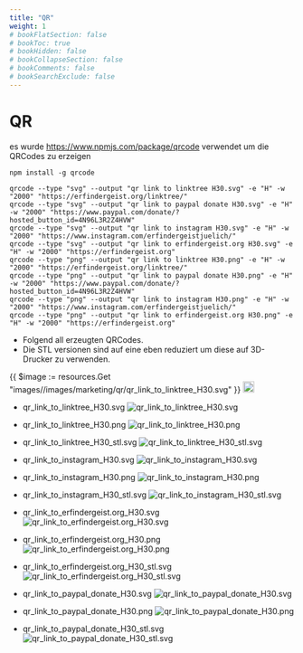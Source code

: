```yaml
---
title: "QR"
weight: 1
# bookFlatSection: false
# bookToc: true
# bookHidden: false
# bookCollapseSection: false
# bookComments: false
# bookSearchExclude: false
---
```


# QR

es wurde https://www.npmjs.com/package/qrcode verwendet um die QRCodes zu erzeigen

```
npm install -g qrcode
```

```
qrcode --type "svg" --output "qr link to linktree H30.svg" -e "H" -w "2000" "https://erfindergeist.org/linktree/"
qrcode --type "svg" --output "qr link to paypal donate H30.svg" -e "H" -w "2000" "https://www.paypal.com/donate/?hosted_button_id=4N96L3R2Z4HVW"
qrcode --type "svg" --output "qr link to instagram H30.svg" -e "H" -w "2000" "https://www.instagram.com/erfindergeistjuelich/"
qrcode --type "svg" --output "qr link to erfindergeist.org H30.svg" -e "H" -w "2000" "https://erfindergeist.org"
qrcode --type "png" --output "qr link to linktree H30.png" -e "H" -w "2000" "https://erfindergeist.org/linktree/"
qrcode --type "png" --output "qr link to paypal donate H30.png" -e "H" -w "2000" "https://www.paypal.com/donate/?hosted_button_id=4N96L3R2Z4HVW"
qrcode --type "png" --output "qr link to instagram H30.png" -e "H" -w "2000" "https://www.instagram.com/erfindergeistjuelich/"
qrcode --type "png" --output "qr link to erfindergeist.org H30.png" -e "H" -w "2000" "https://erfindergeist.org"
```

- Folgend all erzeugten QRCodes.
- Die STL versionen sind auf eine eben reduziert um diese auf 3D-Drucker zu verwenden.

{{ $image := resources.Get "images//images/marketing/qr/qr_link_to_linktree_H30.svg" }}
<img src="/images/marketing/qr/qr_link_to_linktree_H30.svg" width="20vw">

- qr_link_to_linktree_H30.svg
![qr_link_to_linktree_H30.svg](/images/marketing/qr/qr_link_to_linktree_H30.svg)

- qr_link_to_linktree_H30.png
![qr_link_to_linktree_H30.png](/images/marketing/qr/qr_link_to_linktree_H30.png)

- qr_link_to_linktree_H30_stl.svg
![qr_link_to_linktree_H30_stl.svg](/images/marketing/qr/qr_link_to_linktree_H30_stl.svg)

- qr_link_to_instagram_H30.svg
![qr_link_to_instagram_H30.svg](/images/marketing/qr/qr_link_to_instagram_H30.svg)

- qr_link_to_instagram_H30.png
![qr_link_to_instagram_H30.png](/images/marketing/qr/qr_link_to_instagram_H30.png)

- qr_link_to_instagram_H30_stl.svg
![qr_link_to_instagram_H30_stl.svg](/images/marketing/qr/qr_link_to_instagram_H30_stl.svg)

- qr_link_to_erfindergeist.org_H30.svg
![qr_link_to_erfindergeist.org_H30.svg](/images/marketing/qr/qr_link_to_erfindergeist.org_H30.svg)

- qr_link_to_erfindergeist.org_H30.png
![qr_link_to_erfindergeist.org_H30.png](/images/marketing/qr/qr_link_to_erfindergeist.org_H30.png)

- qr_link_to_erfindergeist.org_H30_stl.svg
![qr_link_to_erfindergeist.org_H30_stl.svg](/images/marketing/qr/qr_link_to_erfindergeist.org_H30_stl.svg)

- qr_link_to_paypal_donate_H30.svg
![qr_link_to_paypal_donate_H30.svg](/images/marketing/qr/qr_link_to_paypal_donate_H30.svg)

- qr_link_to_paypal_donate_H30.png
![qr_link_to_paypal_donate_H30.png](/images/marketing/qr/qr_link_to_paypal_donate_H30.png)

- qr_link_to_paypal_donate_H30_stl.svg
![qr_link_to_paypal_donate_H30_stl.svg](/images/marketing/qr/qr_link_to_paypal_donate_H30_stl.svg)